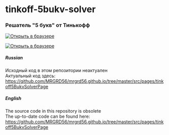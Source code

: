 # tinkoff-5bukv-solver
### Решатель "5 букв" от Тинькофф

[<img alt="Открыть в браузере" src="https://github.com/MRGRD56/tinkoff-5bukv-solver/assets/35491968/f8fed2fc-9e32-4b9b-a6ce-e7486b2d671f">](https://kiriru.su/#/tools/tinkoff-5bukv-solver)

[<img alt="Открыть в браузере" src="https://user-images.githubusercontent.com/35491968/199710123-fbcae91d-671b-480d-96b1-8c310f470f18.png">](https://kiriru.su/#/tools/tinkoff-5bukv-solver)

##### Russian
Исходный код в этом репозитории неактуален  
Актуальный код здесь: https://github.com/MRGRD56/mrgrd56.github.io/tree/master/src/pages/tinkoff5BukvSolverPage

##### English
The source code in this repository is obsolete  
The up-to-date code can be found here: https://github.com/MRGRD56/mrgrd56.github.io/tree/master/src/pages/tinkoff5BukvSolverPage
